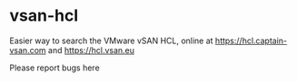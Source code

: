 # vsan-hcl
Easier way to search the VMware vSAN HCL, online at https://hcl.captain-vsan.com and https://hcl.vsan.eu

Please report bugs here
